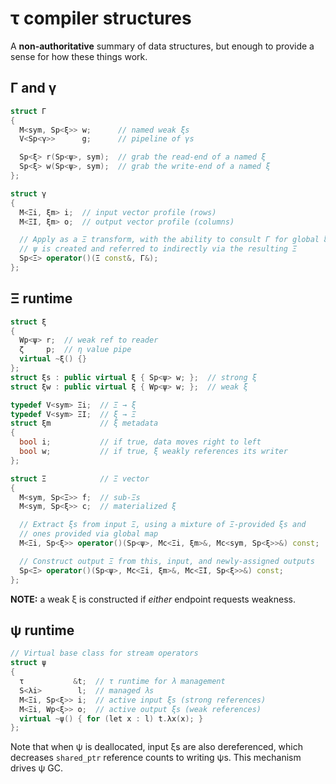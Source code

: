 # τ compiler structures
A **non-authoritative** summary of data structures, but enough to provide a sense for how these things work.


## Γ and γ
```cpp
struct Γ
{
  M<sym, Sp<ξ>> w;      // named weak ξs
  V<Sp<γ>>      g;      // pipeline of γs

  Sp<ξ> r(Sp<ψ>, sym);  // grab the read-end of a named ξ
  Sp<ξ> w(Sp<ψ>, sym);  // grab the write-end of a named ξ
};

struct γ
{
  M<Ξi, ξm> i;  // input vector profile (rows)
  M<ΞI, ξm> o;  // output vector profile (columns)

  // Apply as a Ξ transform, with the ability to consult Γ for global ξs
  // ψ is created and referred to indirectly via the resulting Ξ
  Sp<Ξ> operator()(Ξ const&, Γ&);
};
```


## Ξ runtime
```cpp
struct ξ
{
  Wp<ψ> r;  // weak ref to reader
  ζ     p;  // η value pipe
  virtual ~ξ() {}
};
struct ξs : public virtual ξ { Sp<ψ> w; };  // strong ξ
struct ξw : public virtual ξ { Wp<ψ> w; };  // weak ξ

typedef V<sym> Ξi;  // Ξ → ξ
typedef V<sym> ΞI;  // ξ → Ξ
struct ξm           // ξ metadata
{
  bool i;           // if true, data moves right to left
  bool w;           // if true, ξ weakly references its writer
};

struct Ξ            // Ξ vector
{
  M<sym, Sp<Ξ>> f;  // sub-Ξs
  M<sym, Sp<ξ>> c;  // materialized ξ

  // Extract ξs from input Ξ, using a mixture of Ξ-provided ξs and
  // ones provided via global map
  M<Ξi, Sp<ξ>> operator()(Sp<ψ>, Mc<Ξi, ξm>&, Mc<sym, Sp<ξ>>&) const;

  // Construct output Ξ from this, input, and newly-assigned outputs
  Sp<Ξ> operator()(Sp<ψ>, Mc<Ξi, ξm>&, Mc<ΞI, Sp<ξ>>&) const;
};
```

**NOTE:** a weak ξ is constructed if _either_ endpoint requests weakness.


## ψ runtime
```cpp
// Virtual base class for stream operators
struct ψ
{
  τ           &t;  // τ runtime for λ management
  S<λi>        l;  // managed λs
  M<Ξi, Sp<ξ>> i;  // active input ξs (strong references)
  M<Ξi, Wp<ξ>> o;  // active output ξs (weak references)
  virtual ~ψ() { for (let x : l) t.λx(x); }
};
```

Note that when ψ is deallocated, input ξs are also dereferenced, which decreases `shared_ptr` reference counts to writing ψs. This mechanism drives ψ GC.
